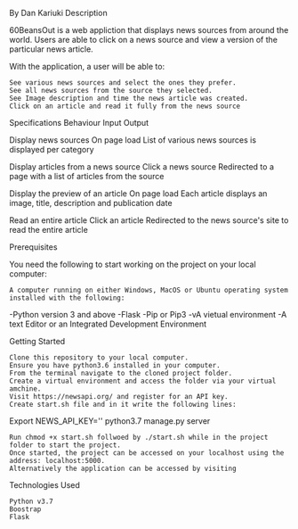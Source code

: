 By Dan Kariuki
Description

60BeansOut is a web appliction that displays news sources from around the world. Users are able to click on a news source and view a version of the particular news article. 

With the application, a user will be able to:

    See various news sources and select the ones they prefer.
    See all news sources from the source they selected.
    See Image description and time the news article was created.
    Click on an article and read it fully from the news source

Specifications
Behaviour 	Input 	Output

Display news sources 	On page load 	List of various news sources is displayed per category

Display articles from a news source 	Click a news source 	Redirected to a page with a list of articles from the source

Display the preview of an article 	On page load 	Each article displays an image, title, description and publication date

Read an entire article 	Click an article 	Redirected to the news source's site to read the entire article

Prerequisites

You need the following to start working on the project on your local computer:

    A computer running on either Windows, MacOS or Ubuntu operating system installed with the following:

-Python version 3 and above
-Flask
-Pip or Pip3
-vA vietual environment
-A text Editor or an Integrated Development Environment

Getting Started

    Clone this repository to your local computer.
    Ensure you have python3.6 installed in your computer.
    From the terminal navigate to the cloned project folder.
    Create a virtual environment and access the folder via your virtual amchine.
    Visit https://newsapi.org/ and register for an API key.
    Create start.sh file and in it write the following lines:

 Export NEWS_API_KEY='<Your-Api-Key>'
 python3.7 manage.py server

    Run chmod +x start.sh follwoed by ./start.sh while in the project folder to start the project.
    Once started, the project can be accessed on your localhost using the address: localhost:5000.
    Alternatively the application can be accessed by visiting 

Technologies Used

    Python v3.7
    Boostrap
    Flask
